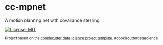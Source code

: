cc-mpnet
==============================

A motion planning net with covariance steering

[![License: MIT](https://img.shields.io/badge/License-MIT-yellow.svg)](https://opensource.org/licenses/MIT)

<p><small>Project based on the <a target="_blank" href="https://drivendata.github.io/cookiecutter-data-science/">cookiecutter data science project template</a>. #cookiecutterdatascience</small></p>

